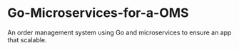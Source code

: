 # Go-Microservices-for-a-OMS
 An order management system using Go and microservices to ensure an app that scalable.
